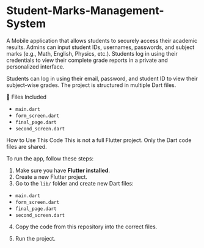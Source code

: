 # Student-Marks-Management-System
A Mobile application that allows students to securely access their academic results. Admins can input student IDs, usernames, passwords, and subject marks (e.g., Math, English, Physics, etc.). Students log in using their credentials to view their complete grade reports in a private and personalized interface.


Students can log in using their email, password, and student ID to view their subject-wise grades. The project is structured in multiple Dart files.

📁 Files Included

- `main.dart`  
- `form_screen.dart`  
- `final_page.dart`
- `second_screen.dart`

How to Use This Code
This is not a full Flutter project. Only the Dart code files are shared.

To run the app, follow these steps:

1. Make sure you have **Flutter installed**.  
2. Create a new Flutter project.
3. Go to the `lib/` folder and create new Dart files:
- `main.dart`
- `form_screen.dart`
- `final_page.dart`
- `second_screen.dart`
4. Copy the code from this repository into the correct files.

5. Run the project.
